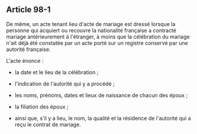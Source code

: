 Article 98-1
----
De même, un acte tenant lieu d'acte de mariage est dressé lorsque la personne
qui acquiert ou recouvre la nationalité française a contracté mariage
antérieurement à l'étranger, à moins que la célébration du mariage n'ait déjà
été constatée par un acte porté sur un registre conservé par une autorité
française.

L'acte énonce :

- la date et le lieu de la célébration ;

- l'indication de l'autorité qui y a procédé ;

- les noms, prénoms, dates et lieux de naissance de chacun des époux ;

- la filiation des époux ;

- ainsi que, s'il y a lieu, le nom, la qualité et la résidence de l'autorité qui
a reçu le contrat de mariage.
